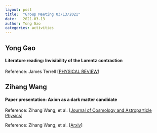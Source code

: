 ```yaml
---
layout: post
title:  "Group Meeting 03/13/2021"
date:   2021-03-13
author: Yong Gao
categories: activities
---
```



##  Yong Gao

#### Literature reading: Invisibility of the Lorentz contraction

Reference: James Terrell [[PHYSICAL REVIEW](https://journals.aps.org/pr/abstract/10.1103/PhysRev.116.1041)]


##  Zihang Wang

#### Paper presentation: Axion as a dark matter candidate

Reference: Zihang Wang, et al. [[Journal of Cosmology and Astroparticle Physics](https://www.sciencedirect.com/science/article/pii/S2213133716301056?via%3Dihub)]

Reference: Zihang Wang, et al. [[Arxiv](https://arxiv.org/abs/2102.04669)]



